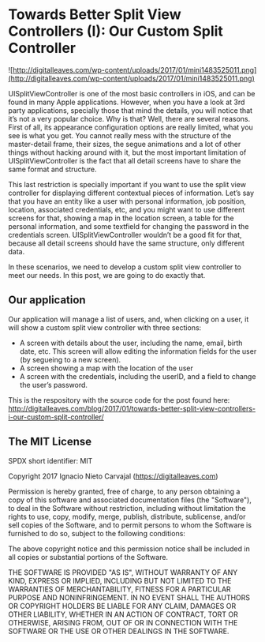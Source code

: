 # Towards Better Split View Controllers (I): Our Custom Split Controller

![http://digitalleaves.com/wp-content/uploads/2017/01/mini1483525011.png](http://digitalleaves.com/wp-content/uploads/2017/01/mini1483525011.png)

UISplitViewController is one of the most basic controllers in iOS, and can be found in many Apple applications. However, when you have a look at 3rd party applications, specially those that mind the details, you will notice that it’s not a very popular choice. Why is that? Well, there are several reasons. First of all, its appearance configuration options are really limited, what you see is what you get. You cannot really mess with the structure of the master-detail frame, their sizes, the segue animations and a lot of other things without hacking around with it, but the most important limitation of UISplitViewController is the fact that all detail screens have to share the same format and structure.

This last restriction is specially important if you want to use the split view controller for displaying different contextual pieces of information. Let’s say that you have an entity like a user with personal information, job position, location, associated credentials, etc, and you might want to use different screens for that, showing a map in the location screen, a table for the personal information, and some textfield for changing the password in the credentials screen. UISplitViewController wouldn’t be a good fit for that, because all detail screens should have the same structure, only different data.

In these scenarios, we need to develop a custom split view controller to meet our needs. In this post, we are going to do exactly that.

## Our application
Our application will manage a list of users, and, when clicking on a user, it will show a custom split view controller with three sections:
* A screen with details about the user, including the name, email, birth date, etc. This screen will allow editing the information fields for the user (by segueing to a new screen).
* A screen showing a map with the location of the user
* A screen with the credentials, including the userID, and a field to change the user’s password.

This is the respository with the source code for the post found here:
http://digitalleaves.com/blog/2017/01/towards-better-split-view-controllers-i-our-custom-split-controller/

## The MIT License
SPDX short identifier: MIT

Copyright 2017 Ignacio Nieto Carvajal (https://digitalleaves.com)

Permission is hereby granted, free of charge, to any person obtaining a copy of this software and associated documentation files (the "Software"), to deal in the Software without restriction, including without limitation the rights to use, copy, modify, merge, publish, distribute, sublicense, and/or sell copies of the Software, and to permit persons to whom the Software is furnished to do so, subject to the following conditions:

The above copyright notice and this permission notice shall be included in all copies or substantial portions of the Software.

THE SOFTWARE IS PROVIDED "AS IS", WITHOUT WARRANTY OF ANY KIND, EXPRESS OR IMPLIED, INCLUDING BUT NOT LIMITED TO THE WARRANTIES OF MERCHANTABILITY, FITNESS FOR A PARTICULAR PURPOSE AND NONINFRINGEMENT. IN NO EVENT SHALL THE AUTHORS OR COPYRIGHT HOLDERS BE LIABLE FOR ANY CLAIM, DAMAGES OR OTHER LIABILITY, WHETHER IN AN ACTION OF CONTRACT, TORT OR OTHERWISE, ARISING FROM, OUT OF OR IN CONNECTION WITH THE SOFTWARE OR THE USE OR OTHER DEALINGS IN THE SOFTWARE.
